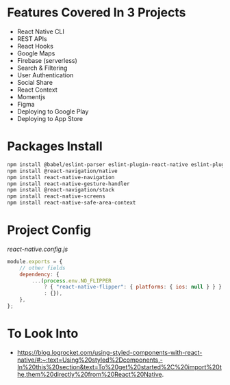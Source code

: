 # Features Covered In 3 Projects

-   React Native CLI
-   REST APIs
-   React Hooks
-   Google Maps
-   Firebase (serverless)
-   Search & Filtering
-   User Authentication
-   Social Share
-   React Context
-   Momentjs
-   Figma
-   Deploying to Google Play
-   Deploying to App Store

# Packages Install

```bash
npm install @babel/eslint-parser eslint-plugin-react-native eslint-plugin-react
npm install @react-navigation/native
npm install react-native-navigation
npm install react-native-gesture-handler
npm install @react-navigation/stack
npm install react-native-screens
npm install react-native-safe-area-context

```

# Project Config

_react-native.config.js_

```js
module.exports = {
    // other fields
    dependency: {
        ...(process.env.NO_FLIPPER
            ? { "react-native-flipper": { platforms: { ios: null } } }
            : {}),
    },
};
```

# To Look Into

-   https://blog.logrocket.com/using-styled-components-with-react-native/#:~:text=Using%20styled%2Dcomponents,-In%20this%20section&text=To%20get%20started%2C%20import%20the,them%20directly%20from%20React%20Native.
